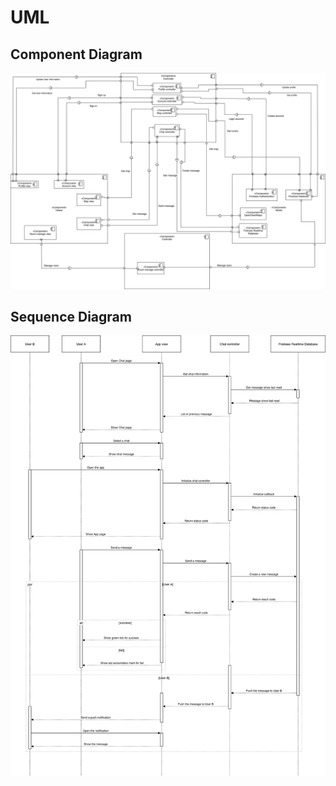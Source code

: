 # UML

## Component Diagram

![UML Component diagram](UML%20Component%20diagram.svg)

## Sequence Diagram

![UML Sequence Diagram](UML%20Sequence%20Diagram.svg)
